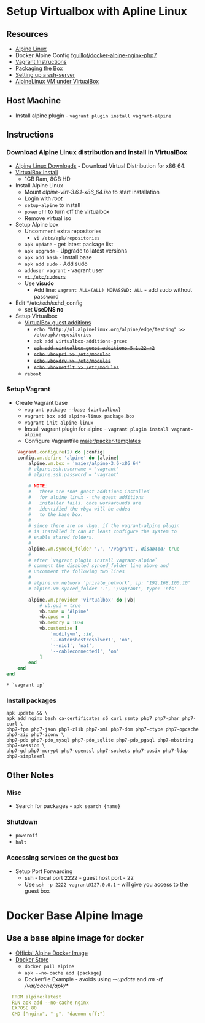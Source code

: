 # Setup Virtualbox with Apline Linux
## Resources
* [Alpine Linux](https://www.alpinelinux.org)
* Docker Alpine Config [fguillot/docker-alpine-nginx-php7](https://github.com/fguillot/docker-alpine-nginx-php7/blob/master/Dockerfile)
* [Vagrant Instructions](https://www.vagrantup.com/docs/boxes/base.html)
* [Packaging the Box](https://www.vagrantup.com/docs/virtualbox/boxes.html)
* [Setting up a ssh-server](https://wiki.alpinelinux.org/wiki/Setting_up_a_ssh-server)
* [AlpineLinux VM under VirtualBox](http://mowson.org/karl/2016/2016-05-20_alpinelinux_vm_under_virtualbox/)

## Host Machine
* Install alpine plugin - `vagrant plugin install vagrant-alpine`

## Instructions
### Download Alpine Linux distribution and install in VirtualBox
* [Alpine Linux Downloads](https://www.alpinelinux.org/downloads/) - Download Virtual Distribution for x86_64.
* [VirtualBox Install](https://wiki.alpinelinux.org/wiki/Install_Alpine_on_VirtualBox)
  * 1GB Ram, 8GB HD
* Install Alpine Linux
  * Mount *alpine-virt-3.6.1-x86_64.iso* to start installation
  * Login with *root*
  * `setup-alpine` to install
  * `poweroff` to turn off the virtualbox
  * Remove virtual iso
* Setup Alpine box
  * Uncomment extra repositories
    * `vi /etc/apk/repositories`
  * `apk update` - get latest package list
  * `apk upgrade` - Upgrade to latest versions
  * `apk add bash` - Install base
  * `apk add sudo` - Add sudo
  * `adduser vagrant` - vagrant user
  * ~~`vi /etc/sudoers`~~
  * Use **visudo**
    * Add line: `vagrant ALL=(ALL) NOPASSWD: ALL` - add sudo without password
* Edit */etc/ssh/sshd_config
    * set **UseDNS no**
* Setup Virtualbox
  * [VirtualBox guest additions](https://wiki.alpinelinux.org/wiki/VirtualBox_guest_additions)
    * `echo "http://nl.alpinelinux.org/alpine/edge/testing" >> /etc/apk/repositories`
    * `apk add virtualbox-additions-grsec`
    * ~~`apk add virtualbox-guest-additions-5.1.22-r2`~~
    * ~~`echo vboxpci >> /etc/modules`~~
    * ~~`echo vboxdrv >> /etc/modules`~~
    * ~~`echo vboxnetflt >> /etc/modules`~~
  * `reboot`

### Setup Vagrant
* Create Vagrant base
    * `vagrant package --base {virtualbox}`
    * `vagrant box add alpine-linux package.box`
    * `vagrant init alpine-linux`
    *  Install vagrant plugin for alpine - `vagrant plugin install vagrant-alpine`
    *  Configure Vagrantfile [maier/packer-templates](https://github.com/maier/packer-templates/blob/master/alpine3.6/Vagrantfile)
```ruby
    Vagrant.configure(2) do |config|
    config.vm.define 'alpine' do |alpine|
        alpine.vm.box = 'maier/alpine-3.6-x86_64'
        # alpine.ssh.username = 'vagrant'
        # alpine.ssh.password = 'vagrant'

        # NOTE:
        # 	there are *no* guest additions installed
        # 	for alpine linux - the guest additions
        # 	installer fails. once workarounds are
        # 	identified the vbga will be added
        # 	to the base box.
        #
        # since there are no vbga. if the vagrant-alpine plugin
        # is installed it can at least configure the system to
        # enable shared folders.
        #
        alpine.vm.synced_folder '.', '/vagrant', disabled: true
        #
        # after `vagrant plugin install vagrant-alpine`
        # comment the disabled synced_folder line above and
        # uncomment the following two lines
        #
        # alpine.vm.network 'private_network', ip: '192.168.100.10'
        # alpine.vm.synced_folder '.', '/vagrant', type: 'nfs'

        alpine.vm.provider 'virtualbox' do |vb|
            # vb.gui = true
            vb.name = 'Alpine'
            vb.cpus = 1
            vb.memory = 1024
            vb.customize [
                'modifyvm', :id,
                '--natdnshostresolver1', 'on',
                '--nic1', 'nat',
                '--cableconnected1', 'on'
            ]
        end
    end
end
```
    * `vagrant up`

### Install packages
```
apk update && \
apk add nginx bash ca-certificates s6 curl ssmtp php7 php7-phar php7-curl \
php7-fpm php7-json php7-zlib php7-xml php7-dom php7-ctype php7-opcache php7-zip php7-iconv \
php7-pdo php7-pdo_mysql php7-pdo_sqlite php7-pdo_pgsql php7-mbstring php7-session \
php7-gd php7-mcrypt php7-openssl php7-sockets php7-posix php7-ldap php7-simplexml
```
## Other Notes
### Misc
* Search for packages - `apk search {name}`
### Shutdown
* `poweroff`
* `halt`
### Accessing services on the guest box
* Setup Port Forwarding
  * ssh - local port 2222 - guest host port - 22
  * Use `ssh -p 2222 vagrant@127.0.0.1` - will give you access to the guest box

# Docker Base Alpine Image
## Use a base alpine image for docker
* [Official Alpine Docker Image](https://hub.docker.com/_/alpine/)
* [Docker Store](https://store.docker.com/images/alpine)
  * `docker pull alpine`
  * `apk --no-cache add {package}`
  * Dockerfile Example - avoids using *--update* and *rm -rf /var/cache/apk/\**
```yaml
  FROM alpine:latest
  RUN apk add --no-cache nginx
  EXPOSE 80
  CMD ["nginx", "-g", "daemon off;"]
```